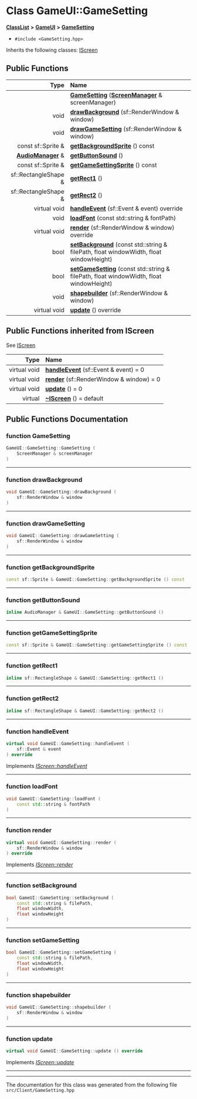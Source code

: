 

# Class GameUI::GameSetting



[**ClassList**](annotated.md) **>** [**GameUI**](namespaceGameUI.md) **>** [**GameSetting**](classGameUI_1_1GameSetting.md)





* `#include <GameSetting.hpp>`



Inherits the following classes: [IScreen](classIScreen.md)






















































## Public Functions

| Type | Name |
| ---: | :--- |
|   | [**GameSetting**](#function-gamesetting) ([**ScreenManager**](classGameUI_1_1ScreenManager.md) & screenManager) <br> |
|  void | [**drawBackground**](#function-drawbackground) (sf::RenderWindow & window) <br> |
|  void | [**drawGameSetting**](#function-drawgamesetting) (sf::RenderWindow & window) <br> |
|  const sf::Sprite & | [**getBackgroundSprite**](#function-getbackgroundsprite) () const<br> |
|  [**AudioManager**](classAudioManager.md) & | [**getButtonSound**](#function-getbuttonsound) () <br> |
|  const sf::Sprite & | [**getGameSettingSprite**](#function-getgamesettingsprite) () const<br> |
|  sf::RectangleShape & | [**getRect1**](#function-getrect1) () <br> |
|  sf::RectangleShape & | [**getRect2**](#function-getrect2) () <br> |
| virtual void | [**handleEvent**](#function-handleevent) (sf::Event & event) override<br> |
|  void | [**loadFont**](#function-loadfont) (const std::string & fontPath) <br> |
| virtual void | [**render**](#function-render) (sf::RenderWindow & window) override<br> |
|  bool | [**setBackground**](#function-setbackground) (const std::string & filePath, float windowWidth, float windowHeight) <br> |
|  bool | [**setGameSetting**](#function-setgamesetting) (const std::string & filePath, float windowWidth, float windowHeight) <br> |
|  void | [**shapebuilder**](#function-shapebuilder) (sf::RenderWindow & window) <br> |
| virtual void | [**update**](#function-update) () override<br> |


## Public Functions inherited from IScreen

See [IScreen](classIScreen.md)

| Type | Name |
| ---: | :--- |
| virtual void | [**handleEvent**](classIScreen.md#function-handleevent) (sf::Event & event) = 0<br> |
| virtual void | [**render**](classIScreen.md#function-render) (sf::RenderWindow & window) = 0<br> |
| virtual void | [**update**](classIScreen.md#function-update) () = 0<br> |
| virtual  | [**~IScreen**](classIScreen.md#function-iscreen) () = default<br> |






















































## Public Functions Documentation




### function GameSetting 

```C++
GameUI::GameSetting::GameSetting (
    ScreenManager & screenManager
) 
```




<hr>



### function drawBackground 

```C++
void GameUI::GameSetting::drawBackground (
    sf::RenderWindow & window
) 
```




<hr>



### function drawGameSetting 

```C++
void GameUI::GameSetting::drawGameSetting (
    sf::RenderWindow & window
) 
```




<hr>



### function getBackgroundSprite 

```C++
const sf::Sprite & GameUI::GameSetting::getBackgroundSprite () const
```




<hr>



### function getButtonSound 

```C++
inline AudioManager & GameUI::GameSetting::getButtonSound () 
```




<hr>



### function getGameSettingSprite 

```C++
const sf::Sprite & GameUI::GameSetting::getGameSettingSprite () const
```




<hr>



### function getRect1 

```C++
inline sf::RectangleShape & GameUI::GameSetting::getRect1 () 
```




<hr>



### function getRect2 

```C++
inline sf::RectangleShape & GameUI::GameSetting::getRect2 () 
```




<hr>



### function handleEvent 

```C++
virtual void GameUI::GameSetting::handleEvent (
    sf::Event & event
) override
```



Implements [*IScreen::handleEvent*](classIScreen.md#function-handleevent)


<hr>



### function loadFont 

```C++
void GameUI::GameSetting::loadFont (
    const std::string & fontPath
) 
```




<hr>



### function render 

```C++
virtual void GameUI::GameSetting::render (
    sf::RenderWindow & window
) override
```



Implements [*IScreen::render*](classIScreen.md#function-render)


<hr>



### function setBackground 

```C++
bool GameUI::GameSetting::setBackground (
    const std::string & filePath,
    float windowWidth,
    float windowHeight
) 
```




<hr>



### function setGameSetting 

```C++
bool GameUI::GameSetting::setGameSetting (
    const std::string & filePath,
    float windowWidth,
    float windowHeight
) 
```




<hr>



### function shapebuilder 

```C++
void GameUI::GameSetting::shapebuilder (
    sf::RenderWindow & window
) 
```




<hr>



### function update 

```C++
virtual void GameUI::GameSetting::update () override
```



Implements [*IScreen::update*](classIScreen.md#function-update)


<hr>

------------------------------
The documentation for this class was generated from the following file `src/Client/GameSetting.hpp`

